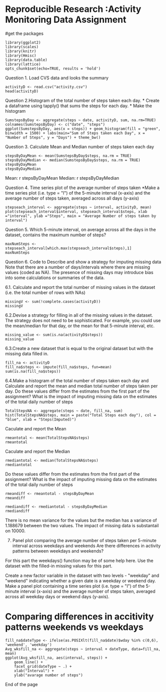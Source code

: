 Reproducible Research :Activity Monitoring Data Assignment
==========================================

#get the packages
```{r, echo=TRUE}
library(ggplot2)
library(scales)
library(knitr)
library(Hmisc)
library(data.table)
library(lattice)
opts_chunk$set(echo=TRUE, results = 'hold')
```
Question 1. Load CVS data and looks the summary
```{r, echo=TRUE}
activityD <- read.csv("activity.csv")
head(activityD)
```
Question 2.Histogram of the total number of steps taken each day.
        * Create a dataframe using tapply() that sums the steps for each day.
        * Make the histogram
```{r histogram, echo = TRUE}
SumstepsByDay <- aggregate(steps ~ date, activityD, sum, na.rm=TRUE)
colnames(SumstepsByDay) <- c("date", "steps")
ggplot(SumstepsByDay, aes(x = steps)) + geom_histogram(fill = "green", binwidth = 1500) + labs(main="Sum of Steps taken each Day", x = "Number of Steps", y = "Days") + theme_bw()
```

Question 3. Calculate Mean and Median  number of steps taken each day
```{r meanandmedian, echo = TRUE}
stepsByDayMean <- mean(SumstepsByDay$steps, na.rm = TRUE)
stepsByDayMedian <- median(SumstepsByDay$steps, na.rm = TRUE)
stepsByDayMean
stepsByDayMedian
```
Mean: r stepsByDayMean
Median: r stepsByDayMedian

Question 4. Time series plot of the average number of steps taken 
  *Make a time series plot (i.e. type = "l") of the 5-minute interval (x-axis) and the average number of steps taken, averaged across all days (y-axis)
```{r timeseries, echo=TRUE}
stepseach_interval <- aggregate(steps ~ interval, activityD, mean)
plot(stepseach_interval$interval, stepseach_interval$steps, xlab ="interval", ylab ="Steps", main = "Average Number of steps taken by interval")
```
Question 5. Which 5-minute interval, on average across all the days in the dataset, contains the maximum number of steps?

```{r maxsteps, echo=TRUE}
maxNumSteps <- stepseach_interval[which.max(stepseach_interval$steps),1]
maxNumSteps
```
Question  6. Code to Describe and show a strategy for imputing missing data
Note that there are a number of days/intervals where there are missing values (coded as NA). The presence of missing days may introduce bias into some calculations or summaries of the data.

6.1. Calculate and report the total number of missing values in the dataset (i.e. the total number of rows with NAs)

```{r missingInputs, echo=TRUE}
missingV <- sum(!complete.cases(activityD))
missingV
```
6.2.Devise a strategy for filling in all of the missing values in the dataset. The strategy does not need to be sophisticated. For        example, you could use the mean/median for that day, or the mean for that 5-minute interval, etc.

```{r echo=TRUE}
missing_value <- sum(is.na(activityD$steps))
missing_value
```

6.3.Create a new dataset that is equal to the original dataset but with the missing data filled in.
```{r, echo=TRUE}
fill_na <- activityD
fill_na$steps <- impute(fill_na$steps, fun=mean)
sum(is.na(fill_na$steps))
```
6.4.Make a histogram of the total number of steps taken each day and Calculate and report the mean and median total number of steps       taken per day. Do these values differ from the estimates from the first part of the assignment? What is the impact of imputing        missing data on the estimates of the total daily number of steps
```{r tidy=FALSE}
TotalStepsNA <- aggregate(steps ~ date, fill_na, sum)
hist(TotalStepsNA$steps, main = paste("Total Steps each day"), col = "blue", xlab = "Steps(Imputed)")
```

Caculate and report the Mean 
```{r, echo=TRUE}
rmeantotal <- mean(TotalStepsNA$steps)
rmeantotal
```
Caculate and report the Median
```{r, echo=TRUE}
rmediantotal <- median(TotalStepsNA$steps)
rmediantotal
```
Do these values differ from the estimates from the first part of the assignment? What is the impact of imputing        missing data on the estimates of the total daily number of steps
```{r, echo=TRUE}
rmeandiff <- rmeantotal - stepsByDayMean
rmeandiff

rmediandiff <- rmediantotal - stepsByDayMedian
rmediandiff
```
There is no mean variance for the values but the median has a variance of 1.188679 between the two values.  The impact of missing data is substantail on 10000.

7. Panel plot comparing the average number of steps taken per 5-minute interval across weekdays and weekends
Are there differences in activity patterns between weekdays and weekends?

For this part the weekdays() function may be of some help here. Use the dataset with the filled-in missing values for this part.

Create a new factor variable in the dataset with two levels - "weekday" and "weekend" indicating whether a given date is a weekday or weekend day.
Make a panel plot containing a time series plot (i.e. type = "l") of the 5-minute interval (x-axis) and the average number of steps taken, averaged across all weekday days or weekend days (y-axis). 

# Comparing differences in accitivity patterns weekends vs weekdays
```{r}
fill_na$dateType <- ifelse(as.POSIXlt(fill_na$date)$wday %in% c(0,6), 'weekend', 'weekday')
Avg_wksfill_na <- aggregate(steps ~ interval + dateType, data=fill_na, mean)
ggplot(Avg_wksfill_na, aes(interval, steps)) + 
    geom_line() + 
    facet_grid(dateType ~ .) +
    xlab("Interval") + 
    ylab("avarage number of steps")

```
End of the page
